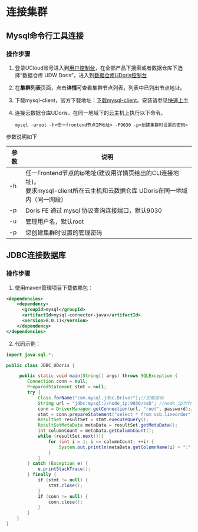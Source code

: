 # 连接集群

## Mysql命令行工具连接

### 操作步骤

  1. 登录UCloud账号进入到[用户控制台](https://passport.ucloud.cn/#login)，在全部产品下搜索或者数据仓库下选择“数据仓库 UDW Doris”，进入到[数据仓库UDoris控制台](https://console.ucloud.cn/udw/doris)

  2. 在**集群列表**页面，点击**详情**可查看集群节点列表，列表中已列出节点地址。

  3. 下载mysql-client，官方下载地址：[下载mysql-client](https://dev.mysql.com/downloads/mysql/)。安装请参见[快速上手](/udoris/gettingstart)

  4. 连接云数据仓库UDoris，在同一地域下的云主机上执行以下命令。

     ```
     mysql -uroot -h<任一frontend节点IP地址> -P9030 -p<创建集群时设置的密码>
     ```

参数说明如下

| 参数 | 说明                                                         |
| ---- | ------------------------------------------------------------ |
| -h   | 任一Frontend节点的ip地址(建议用详情页给出的CLI连接地址)。<br />要求mysql-client所在云主机和云数据仓库 UDoris在同一地域内（同一网段） |
| -p   | Doris FE 通过 mysql 协议查询连接端口，默认9030               |
| -u   | 管理用户名，默认root                                         |
| -p   | 您创建集群时设置的管理密码                                   |

## JDBC连接数据库

### 操作步骤

1. 使用maven管理项目下载依赖包：

```xml
<dependencies>
    <dependency>
      <groupId>mysql</groupId>
      <artifactId>mysql-connector-java</artifactId>
      <version>8.0.11</version>
    </dependency>
</dependencies>
```

2. 代码示例：

```java
import java.sql.*;

public class JDBC_UDoris {

     public static void main(String[] args) throws SQLException {
        Connection conn = null;
        PreparedStatement stmt = null;
        try {
            Class.forName("com.mysql.jdbc.Driver");//加载驱动
            String url = "jdbc:mysql://node_ip:9030/ssb"; //node_ip为frontend节点的ip
            conn = DriverManager.getConnection(url, "root", password);//password是登陆集群的密码
            stmt = conn.prepareStatement("select * from ssb.lineorder");
            ResultSet resultSet = stmt.executeQuery();
            ResultSetMetaData metaData = resultSet.getMetaData();
            int columnCount = metaData.getColumnCount();
            while (resultSet.next()){
                for (int i = 1; i <= columnCount; ++i) {
                    System.out.println(metaData.getColumnName(i) + ":" + resultSet.getString(i));
                }
            }
        } catch (Exception e) {
            e.printStackTrace();
        } finally {
            if (stmt != null) {
                stmt.close();
            }
            if (conn != null) {
                conn.close();
            }
        }
    }
}
```

